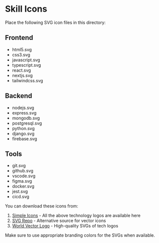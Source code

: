 # Skill Icons

Place the following SVG icon files in this directory:

## Frontend
- html5.svg
- css3.svg
- javascript.svg
- typescript.svg
- react.svg
- nextjs.svg
- tailwindcss.svg

## Backend
- nodejs.svg
- express.svg
- mongodb.svg
- postgresql.svg
- python.svg
- django.svg
- firebase.svg

## Tools
- git.svg
- github.svg
- vscode.svg
- figma.svg
- docker.svg
- jest.svg
- cicd.svg

You can download these icons from:
1. [Simple Icons](https://simpleicons.org/) - All the above technology logos are available here
2. [SVG Repo](https://www.svgrepo.com/) - Alternative source for vector icons
3. [World Vector Logo](https://worldvectorlogo.com/) - High-quality SVGs of tech logos

Make sure to use appropriate branding colors for the SVGs when available.
